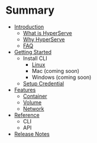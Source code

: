 # Summary

* [Introduction](README.md)
   * [What is HyperServe](what_is_hyperserve.md)
   * [Why HyperServe](why_hyperserve.md)
   * [FAQ](faq.md)
* [Getting Started](getting_started.md)
   * Install CLI
       * [Linux](linux.md)
       * Mac (coming soon)
       * Windows (coming soon)
   * [Setup Credential](setup_credential.md)
* [Features](features.md)
   * [Container](container.md)
   * [Volume](volume.md)
   * [Network](network.md)
* [Reference](reference.md)
   * CLI
   * API
* [Release Notes](release_notes.md)

